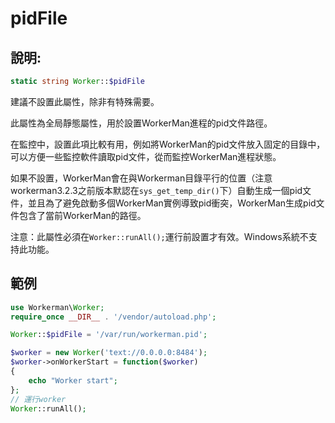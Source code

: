 # pidFile
## 說明:
```php
static string Worker::$pidFile
```
建議不設置此屬性，除非有特殊需要。

此屬性為全局靜態屬性，用於設置WorkerMan進程的pid文件路徑。

在監控中，設置此項比較有用，例如將WorkerMan的pid文件放入固定的目錄中，可以方便一些監控軟件讀取pid文件，從而監控WorkerMan進程狀態。

如果不設置，WorkerMan會在與Workerman目錄平行的位置（注意workerman3.2.3之前版本默認在```sys_get_temp_dir()```下）自動生成一個pid文件，並且為了避免啟動多個WorkerMan實例導致pid衝突，WorkerMan生成pid文件包含了當前WorkerMan的路徑。

注意：此屬性必須在```Worker::runAll();```運行前設置才有效。Windows系統不支持此功能。

## 範例
```php
use Workerman\Worker;
require_once __DIR__ . '/vendor/autoload.php';

Worker::$pidFile = '/var/run/workerman.pid';

$worker = new Worker('text://0.0.0.0:8484');
$worker->onWorkerStart = function($worker)
{
    echo "Worker start";
};
// 運行worker
Worker::runAll();
```
